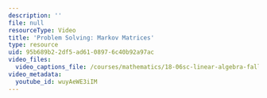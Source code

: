 ```yaml
---
description: ''
file: null
resourceType: Video
title: 'Problem Solving: Markov Matrices'
type: resource
uid: 95b689b2-2df5-ad61-0897-6c40b92a97ac
video_files:
  video_captions_file: /courses/mathematics/18-06sc-linear-algebra-fall-2011/least-squares-determinants-and-eigenvalues/markov-matrices-fourier-series/problem-solving-markov-matrices/wuyAeWE3iIM.vtt
video_metadata:
  youtube_id: wuyAeWE3iIM
---
```

